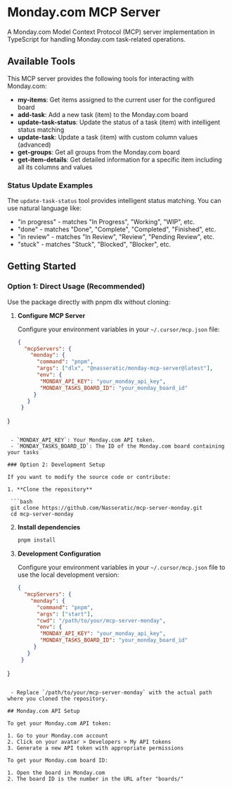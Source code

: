 # Monday.com MCP Server

A Monday.com Model Context Protocol (MCP) server implementation in TypeScript for handling Monday.com task-related operations.

## Available Tools

This MCP server provides the following tools for interacting with Monday.com:

- **my-items**: Get items assigned to the current user for the configured board
- **add-task**: Add a new task (item) to the Monday.com board
- **update-task-status**: Update the status of a task (item) with intelligent status matching
- **update-task**: Update a task (item) with custom column values (advanced)
- **get-groups**: Get all groups from the Monday.com board
- **get-item-details**: Get detailed information for a specific item including all its columns and values

### Status Update Examples

The `update-task-status` tool provides intelligent status matching. You can use natural language like:

- "in progress" - matches "In Progress", "Working", "WIP", etc.
- "done" - matches "Done", "Complete", "Completed", "Finished", etc.
- "in review" - matches "In Review", "Review", "Pending Review", etc.
- "stuck" - matches "Stuck", "Blocked", "Blocker", etc.

## Getting Started

### Option 1: Direct Usage (Recommended)

Use the package directly with pnpm dlx without cloning:

1. **Configure MCP Server**

   Configure your environment variables in your `~/.cursor/mcp.json` file:

   ```json
   {
     "mcpServers": {
       "monday": {
         "command": "pnpm",
         "args": ["dlx", "@nasseratic/monday-mcp-server@latest"],
         "env": {
          "MONDAY_API_KEY": "your_monday_api_key",
          "MONDAY_TASKS_BOARD_ID": "your_monday_board_id"
        }
      }
    }
  }
  ```

   - `MONDAY_API_KEY`: Your Monday.com API token.
   - `MONDAY_TASKS_BOARD_ID`: The ID of the Monday.com board containing your tasks

### Option 2: Development Setup

If you want to modify the source code or contribute:

1. **Clone the repository**

   ```bash
   git clone https://github.com/Nasseratic/mcp-server-monday.git
   cd mcp-server-monday
   ```

2. **Install dependencies**

   ```bash
   pnpm install
   ```

3. **Development Configuration**

   Configure your environment variables in your `~/.cursor/mcp.json` file to use the local development version:

   ```json
   {
     "mcpServers": {
       "monday": {
         "command": "pnpm",
         "args": ["start"],
         "cwd": "/path/to/your/mcp-server-monday",
         "env": {
          "MONDAY_API_KEY": "your_monday_api_key",
          "MONDAY_TASKS_BOARD_ID": "your_monday_board_id"
        }
      }
    }
  }
  ```

   - Replace `/path/to/your/mcp-server-monday` with the actual path where you cloned the repository.

## Monday.com API Setup

To get your Monday.com API token:

1. Go to your Monday.com account
2. Click on your avatar > Developers > My API tokens
3. Generate a new API token with appropriate permissions

To get your Monday.com board ID:

1. Open the board in Monday.com
2. The board ID is the number in the URL after "boards/"
